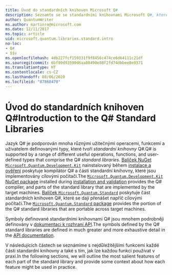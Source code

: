 ```yaml
---
title: Úvod do standardních knihoven Microsoft Q#
description: Seznamte se se standardními knihovnami Microsoft Q#, které definují operace, funkce a datové typy používané v kvantových programech.
author: QuantumWriter
ms.author: martinro@microsoft.com
ms.date: 12/11/2017
ms.topic: article
uid: microsoft.quantum.libraries.standard.intro
no-loc:
- Q#
- $$v
ms.openlocfilehash: 4db227fcf159331f9f8456c474ce6d64111c21df
ms.sourcegitcommit: 6bf99d93590d6aa80490e88f2fd74dbbee8e0371
ms.translationtype: HT
ms.contentlocale: cs-CZ
ms.lasthandoff: 08/06/2020
ms.locfileid: "87868470"
---
```

# <a name="introduction-to-the-no-locq-standard-libraries"></a><span data-ttu-id="b31d9-103">Úvod do standardních knihoven Q#</span><span class="sxs-lookup"><span data-stu-id="b31d9-103">Introduction to the Q# Standard Libraries</span></span>

<span data-ttu-id="b31d9-104">Jazyk Q# je podporován mnoha různými užitečnými operacemi, funkcemi a uživatelem definovanými typy, které tvoří *standardní knihovny* Q#.</span><span class="sxs-lookup"><span data-stu-id="b31d9-104">Q# is supported by a range of different useful operations, functions, and user-defined types that comprise the Q# *standard libraries*.</span></span>
<span data-ttu-id="b31d9-105">[Balíček NuGet `Microsoft.Quantum.Development.Kit`](https://www.nuget.org/packages/microsoft.quantum.development.kit) nainstalovaný během [instalace a ověření](xref:microsoft.quantum.install) poskytuje kompilátor Q# a části standardní knihovny, které jsou implementovány cílovými počítači.</span><span class="sxs-lookup"><span data-stu-id="b31d9-105">The [`Microsoft.Quantum.Development.Kit` NuGet package](https://www.nuget.org/packages/microsoft.quantum.development.kit) installed during [installation and validation](xref:microsoft.quantum.install) provides the Q# compiler, and parts of the standard library that are implemented by the target machines.</span></span>
<span data-ttu-id="b31d9-106">[Balíček `Microsoft.Quantum.Standard`](https://www.nuget.org/packages/microsoft.quantum.standard) poskytuje část standardních knihoven Q#, které se dají přenášet napříč cílovými počítači.</span><span class="sxs-lookup"><span data-stu-id="b31d9-106">The [`Microsoft.Quantum.Standard` package](https://www.nuget.org/packages/microsoft.quantum.standard) provides the portion of the Q# standard libraries that are portable across target machines.</span></span>

<span data-ttu-id="b31d9-107">Symboly definované standardními knihovnami Q# jsou mnohem podrobněji definovány v [dokumentaci k rozhraní API](xref:microsoft.quantum.standardlibsintro).</span><span class="sxs-lookup"><span data-stu-id="b31d9-107">The symbols defined by the Q# standard libraries are defined in much greater and more exhaustive detail in the [API documentation](xref:microsoft.quantum.standardlibsintro).</span></span>

<span data-ttu-id="b31d9-108">V následujících částech se seznámíme s nejdůležitějšími funkcemi každé části standardní knihovny a také s tím, jak lze každou funkci používat v praxi.</span><span class="sxs-lookup"><span data-stu-id="b31d9-108">In the following sections, we will outline the most salient features of each part of the standard library and provide some context about how each feature might be used in practice.</span></span>
